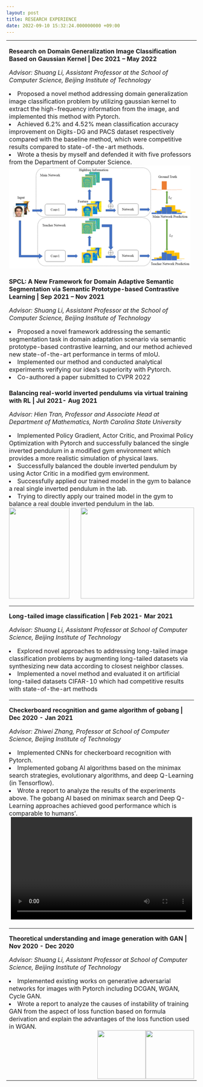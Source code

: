 ```yaml
---
layout: post
title: RESEARCH EXPERIENCE
date: 2022-09-10 15:32:24.000000000 +09:00
---
```


<table border="0">
  <tr>
    <td width="100%" align="left">
      <font size="3">
      <p><strong>Research on Domain Generalization Image Classification Based on Gaussian Kernel | Dec 2021 – May 2022</strong></p>
      <p><em>Advisor: Shuang Li, Assistant Professor at the School of Computer Science, Beijing Institute of Technology</em></p>
      <ui>
        <li>Proposed a novel method addressing domain generalization image classification problem by utilizing gaussian kernel to extract the high-frequency information from the image, and implemented this method with Pytorch.</li>
        <li>Achieved 6.2% and 4.52% mean classification accuracy improvement on Digits-DG and PACS dataset respectively compared with the baseline method, which were competitive results compared to state-of-the-art methods.</li>
        <li>Wrote a thesis by myself and defended it with five professors from the Department of Computer Science.</li>
        <img style="float:center" src="/assets/images/DG with Gaussian kernel.png" width="480" height="270">
      </ui>
      </font>  
    </td>
  </tr>
  <tr>
    <td width="100%" align="left">
      <font size="3">
      <p><strong>SPCL: A New Framework for Domain Adaptive Semantic Segmentation via Semantic Prototype-based Contrastive Learning | Sep 2021 – Nov 2021</strong></p>
      <p><em>Advisor: Shuang Li, Assistant Professor at the School of Computer Science, Beijing Institute of Technology</em></p>
      <ui>
        <li>Proposed a novel framework addressing the semantic segmentation task in domain adaptation scenario via semantic prototype-based contrastive learning, and our method achieved new state-of-the-art performance in terms of mIoU.</li>
        <li>Implemented our method and conducted analytical experiments verifying our idea’s superiority with Pytorch.</li>
        <li>Co-authored a paper submitted to CVPR 2022</li>
      </ui>
      </font>  
    </td>
  </tr>
  <tr>
    <td width="100%" align="left">
      <font size="3">
      <p><strong>Balancing real-world inverted pendulums via virtual training with RL | Jul 2021- Aug 2021</strong></p>
      <p><em>Advisor: Hien Tran, Professor and Associate Head at Department of Mathematics, North Carolina State University</em></p>
      <ui>
        <li>Implemented Policy Gradient, Actor Critic, and Proximal Policy Optimization with Pytorch and successfully balanced the single inverted pendulum in a modified gym environment which provides a more realistic simulation of physical laws.</li>
        <li>Successfully balanced the double inverted pendulum by using Actor Critic in a modified gym environment.</li>
        <li>Successfully applied our trained model in the gym to balance a real single inverted pendulum in the lab.</li>
        <li>Trying to directly apply our trained model in the gym to balance a real double inverted pendulum in the lab.</li>
        <img style="float:left" src="/assets/images/Demo_AC_SIP&DIP.gif" width="160" height="240">
        <img style="float:right" src="/assets/images/Kejia Pendulum_small.gif" width="300" height="240">
      </ui>
      </font>  
    </td>
  </tr>
  <tr>
    <td width="100%" align="left">
      <HR>
      <font size="3">
      <p><strong>Long-tailed image classification | Feb 2021- Mar 2021</strong></p>
      <p><em>Advisor: Shuang Li, Assistant Professor at School of Computer Science, Beijing Institute of Technology</em></p>
      <ui>
        <li>Explored novel approaches to addressing long-tailed image classification problems by augmenting long-tailed datasets via synthesizing new data according to closest neighbor classes.</li>
        <li>Implemented a novel method and evaluated it on artificial long-tailed datasets CIFAR-10 which had competitive results with state-of-the-art methods</li>
      </ui>
      </font>  
    </td>
  </tr>
  <tr>
    <td width="100%" align="left">
      <HR>
      <font size="3"> 
      <p><strong>Checkerboard recognition and game algorithm of gobang | Dec 2020 - Jan 2021</strong></p>
      <p><em>Advisor: Zhiwei Zhang, Professor at School of Computer Science, Beijing Institute of Technology</em></p>
      <ui>
        <li>Implemented CNNs for checkerboard recognition with Pytorch.</li>
        <li>Implemented gobang AI algorithms based on the minimax search strategies, evolutionary algorithms, and deep Q-Learning (in Tensorflow).</li>
        <li>Wrote a report to analyze the results of the experiments above. The gobang AI based on minimax search and Deep Q-Learning approaches achieved good performance which is comparable to humans’.</li>
        <center>
        <video width="480" height="270" controls>
          <source src="/assets/videos/Gobang_RL.mp4" type="video/mp4">
        </video>
        </center>
      </ui>
      </font>   
    </td>
 </tr>
 <tr>
    <td width="100%" align="left">
       <HR>
      <font size="3">
      <p><strong>Theoretical understanding and image generation with GAN | Nov 2020 - Dec 2020</strong></p>
      <p><em>Advisor: Shuang Li, Assistant Professor at School of Computer Science, Beijing Institute of Technology</em></p>
      <ui>
        <li>Implemented existing works on generative adversarial networks for images with Pytorch including DCGAN, WGAN, Cycle GAN.</li>
        <li>Wrote a report to analyze the causes of instability of training GAN from the aspect of loss function based on formula derivation and explain the advantages of the loss function used in WGAN.</li>
        <img style="float:right" src="/assets/images/CycleGAN_before.png" width="128" height="128">
        <img style="float:right" src="/assets/images/CycleGAN_after.jpg" width="128" height="128">
      </ui> 
      </font>
    </td>
  </tr>
</table>

